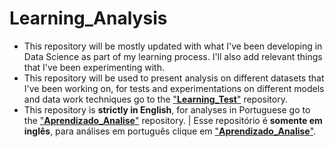 # Learning_Analysis
- This repository will be mostly updated with what I've been developing in Data Science as part of my learning process. I'll also add relevant things that I've been experimenting with.
- This repository will be used to present analysis on different datasets that I've been working on, for tests and experimentations on different models and data work techniques go to the ["**Learning_Test**"](https://github.com/rfvianna/Learning_Test) repository.
- This repository is **strictly in English**, for analyses in Portuguese go to the ["**Aprendizado_Analise**"](https://github.com/rfvianna/Aprendizado_Analise) repository. | Esse repositório é **somente em inglês**, para análises em português clique em ["**Aprendizado_Analise**"](https://github.com/rfvianna/Aprendizado_Analise).
